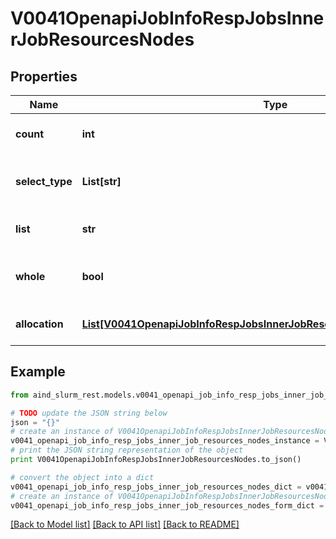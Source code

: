 # V0041OpenapiJobInfoRespJobsInnerJobResourcesNodes


## Properties

Name | Type | Description | Notes
------------ | ------------- | ------------- | -------------
**count** | **int** | Number of allocated nodes | [optional] 
**select_type** | **List[str]** | Node scheduling selection method | [optional] 
**list** | **str** | Node(s) allocated to the job | [optional] 
**whole** | **bool** | Whether whole nodes were allocated | [optional] 
**allocation** | [**List[V0041OpenapiJobInfoRespJobsInnerJobResourcesNodesAllocationInner]**](V0041OpenapiJobInfoRespJobsInnerJobResourcesNodesAllocationInner.md) | Allocated node resources | [optional] 

## Example

```python
from aind_slurm_rest.models.v0041_openapi_job_info_resp_jobs_inner_job_resources_nodes import V0041OpenapiJobInfoRespJobsInnerJobResourcesNodes

# TODO update the JSON string below
json = "{}"
# create an instance of V0041OpenapiJobInfoRespJobsInnerJobResourcesNodes from a JSON string
v0041_openapi_job_info_resp_jobs_inner_job_resources_nodes_instance = V0041OpenapiJobInfoRespJobsInnerJobResourcesNodes.from_json(json)
# print the JSON string representation of the object
print V0041OpenapiJobInfoRespJobsInnerJobResourcesNodes.to_json()

# convert the object into a dict
v0041_openapi_job_info_resp_jobs_inner_job_resources_nodes_dict = v0041_openapi_job_info_resp_jobs_inner_job_resources_nodes_instance.to_dict()
# create an instance of V0041OpenapiJobInfoRespJobsInnerJobResourcesNodes from a dict
v0041_openapi_job_info_resp_jobs_inner_job_resources_nodes_form_dict = v0041_openapi_job_info_resp_jobs_inner_job_resources_nodes.from_dict(v0041_openapi_job_info_resp_jobs_inner_job_resources_nodes_dict)
```
[[Back to Model list]](../README.md#documentation-for-models) [[Back to API list]](../README.md#documentation-for-api-endpoints) [[Back to README]](../README.md)


